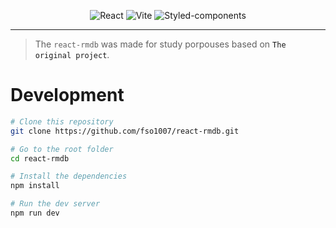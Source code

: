 <p align="center">
  <img alt="React" src="https://img.shields.io/badge/react-%2320232a.svg?style=for-the-badge&logo=react&logoColor=%2361DAFB">
  <img alt="Vite" src="https://img.shields.io/badge/vite-%23646CFF.svg?style=for-the-badge&logo=vite&logoColor=white">
  <img alt="Styled-components" src="https://img.shields.io/badge/styled--components-DB7093?style=for-the-badge&logo=styled-components&logoColor=white">
</p>

---

> The `react-rmdb` was made for study porpouses based on <a src="https://www.youtube.com/watch?v=nTeuhbP7wdE&t=18803s&pp=ygUKcmVhY3Qgcm1kYg%3D%3D">`The original project`</a>.

# Development

```bash
# Clone this repository
git clone https://github.com/fso1007/react-rmdb.git

# Go to the root folder
cd react-rmdb

# Install the dependencies
npm install

# Run the dev server
npm run dev

```